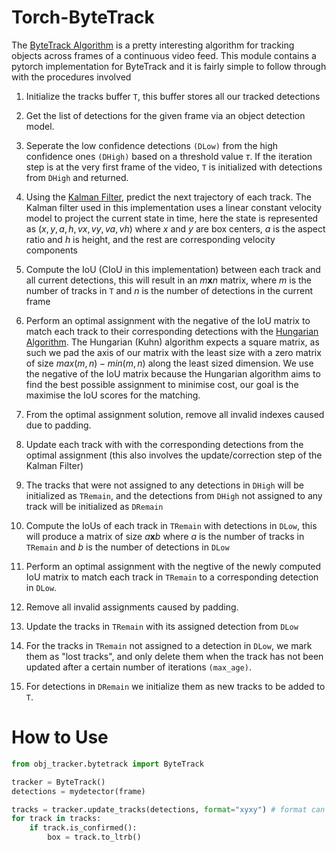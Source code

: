 # Torch-ByteTrack

The [ByteTrack Algorithm](https://arxiv.org/pdf/2110.06864) is a pretty interesting algorithm for tracking objects across frames of a continuous video feed. This module contains a pytorch implementation for ByteTrack and it is fairly simple to follow through with the procedures involved

1. Initialize the tracks buffer `T`, this buffer stores all our tracked detections

2. Get the list of detections for the given frame via an object detection model.

3. Seperate the low confidence detections `(DLow)` from the high confidence ones `(DHigh)` based on a threshold value $\tau$. If the iteration step is at the very first frame of the video, `T` is initialized with detections from `DHigh` and returned.

4. Using the [Kalman Filter](https://en.wikipedia.org/wiki/Kalman_filter), predict the next trajectory of each track. The Kalman filter used in this implementation uses a linear constant velocity model to project the current state in time, here the state is represented as $(x, y, a, h, vx, vy, va, vh)$ where $x$ and $y$ are box centers, $a$ is the aspect ratio and $h$ is height, and the rest are corresponding velocity components

5. Compute the IoU (CIoU in this implementation) between each track and all current detections, this will result in an $m \mathbf{x} n$ matrix, where $m$ is the number of tracks in `T` and $n$ is the number of detections in the current frame

6. Perform an optimal assignment with the negative of the IoU matrix to match each track to their corresponding detections with the [Hungarian Algorithm](https://en.wikipedia.org/wiki/Hungarian_algorithm). The Hungarian (Kuhn) algorithm expects a square matrix, as such we pad the axis of our matrix with the least size with a zero matrix of size $max(m, n) - min(m, n)$ along the least sized dimension. We use the negative of the IoU matrix because the Hungarian algorithm aims to find the best possible assignment to minimise cost, our goal is the maximise the IoU scores for the matching.

7. From the optimal assignment solution, remove all invalid indexes caused due to padding.

8. Update each track with with the corresponding detections from the optimal assignment (this also involves the update/correction step of the Kalman Filter)

9. The tracks that were not assigned to any detections in `DHigh` will be initialized as `TRemain`, and the detections from `DHigh` not assigned to any track will be initialized as `DRemain`

10. Compute the IoUs of each track in `TRemain` with detections in `DLow`, this will produce a matrix of size $a \mathbf{x} b$ where $a$ is the number of tracks in `TRemain` and $b$ is the number of detections in `DLow`

11. Perform an optimal assignment with the negtive of the newly computed IoU matrix to match each track in `TRemain` to a corresponding detection in `DLow`. 

12. Remove all invalid assignments caused by padding.

13. Update the tracks in `TRemain` with its assigned detection from `DLow`

14. For the tracks in `TRemain` not assigned to a detection in `DLow`, we mark them as "lost tracks", and only delete them when the track has not been updated after a certain number of iterations `(max_age)`.

15. For detections in `DRemain` we initialize them as new tracks to be added to `T`.

# How to Use
```python
from obj_tracker.bytetrack import ByteTrack

tracker = ByteTrack()
detections = mydetector(frame)

tracks = tracker.update_tracks(detections, format="xyxy") # format can be xywh or xyxy
for track in tracks:
    if track.is_confirmed():
        box = track.to_ltrb()
```
